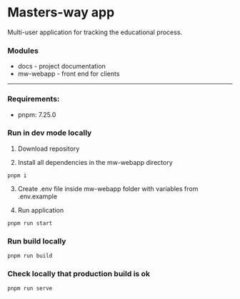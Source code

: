 # Masters-way app 

Multi-user application for tracking the educational process.

### Modules
* docs - project documentation
* mw-webapp - front end for clients
___

### Requirements: 
* pnpm: 7.25.0

### Run in dev mode locally
1. Download repository

2. Install all dependencies in the mw-webapp directory 

```pnpm i```

3. Create .env file inside mw-webapp folder with variables from .env.example

4. Run application

```pnpm run start```

### Run build locally

```pnpm run build```

### Check locally that production build is ok

```pnpm run serve```
